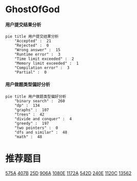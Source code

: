 # GhostOfGod

<!-- tabs:start -->



#### **用户提交结果分析**

```mermaid
pie title 用户提交结果分析
    "Accepted" :  21
    "Rejected" :  0
    "Wrong answer" :  15
    "Runtime error" :  3
    "Time limit exceeded" :  2
    "Memory limit exceeded" :  1
    "Compilation error" :  3
    "Partial" :  0
```

#### **用户做题类型偏好分析**

```mermaid
pie title 用户做题类型偏好分析
    "binary search" :  260
    "dp" :  134
    "graphs" :  107
    "trees" :  42
    "divide and conquer" :  4
    "greedy" :  197
    "two pointers" :  0
    "dfs and similar" :  48
    "math" :  48
```



<!-- tabs:end -->
# 推荐题目
[575A](https://codeforces.com/contest/575/problem/A)
[407B](https://codeforces.com/contest/407/problem/B)
[25D](https://codeforces.com/contest/25/problem/D)
[906A](https://codeforces.com/contest/906/problem/A)
[1080E](https://codeforces.com/contest/1080/problem/E)
[1172A](https://codeforces.com/contest/1172/problem/A)
[542D](https://codeforces.com/contest/542/problem/D)
[240E](https://codeforces.com/contest/240/problem/E)
[1120C](https://codeforces.com/contest/1120/problem/C)
[13562](https://codeforces.com/contest/1356/problem/2)
